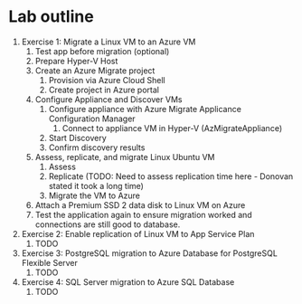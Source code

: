 # Lab outline

1. Exercise 1: Migrate a Linux VM to an Azure VM
   1. Test app before migration (optional)
   2. Prepare Hyper-V Host
   3. Create an Azure Migrate project
      1. Provision via Azure Cloud Shell
      2. Create project in Azure portal
   4. Configure Appliance and Discover VMs
      1. Configure appliance with Azure Migrate Applicance Configuration Manager
         1. Connect to appliance VM in Hyper-V (AzMigrateAppliance)
      2. Start Discovery
      3. Confirm discovery results
   5. Assess, replicate, and migrate Linux Ubuntu VM
      1. Assess
      2. Replicate (TODO: Need to assess replication time here - Donovan stated it took a long time)
      3. Migrate the VM to Azure
   6. Attach a Premium SSD 2 data disk to Linux VM on Azure
   7. Test the application again to ensure migration worked and connections are still good to database.
2. Exercise 2: Enable replication of Linux VM to App Service Plan
   1. TODO
3. Exercise 3: PostgreSQL migration to Azure Database for PostgreSQL Flexible Server
   1. TODO
4. Exercise 4: SQL Server migration to Azure SQL Database
   1. TODO
